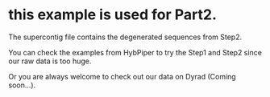 # this example is used for Part2.

The supercontig file contains the degenerated sequences from Step2.

You can check the examples from HybPiper to try the Step1 and Step2 since our raw data is too huge.

Or you are always welcome to check out our data on Dyrad (Coming soon...). 

